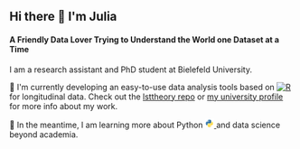 ## Hi there 👋 I'm Julia
#### A Friendly Data Lover Trying to Understand the World one Dataset at a Time
I am a research assistant and PhD student at Bielefeld University. 

🔭 I'm currently developing an easy-to-use data analysis tools based on <a href="[https://www.python.org](https://cran.r-project.org/)" target="_blank" rel="noreferrer"> <img src="https://cran.r-project.org/Rlogo.svg" alt="R" width="16" height="16"/> </a> for longitudinal data. Check out the [lsttheory repo](https://github.com/jnorget/lsttheory) or [my university profile](https://www.uni-bielefeld.de/fakultaeten/psychologie/abteilung/arbeitseinheiten/06/personen/wissenschaftl.personal/norget) for more info about my work. 

🌱 In the meantime, I am learning more about Python <a href="https://www.python.org" target="_blank" rel="noreferrer"> <img src="https://raw.githubusercontent.com/devicons/devicon/master/icons/python/python-original.svg" alt="python" width="16" height="16"/> </a> and data science beyond academia. 


<!--
**jnorget/jnorget** is a ✨ _special_ ✨ repository because its `README.md` (this file) appears on your GitHub profile.

Here are some ideas to get you started:

- 🔭 I’m currently working on ...
- 🌱 I’m currently learning ...
- 👯 I’m looking to collaborate on ...
- 🤔 I’m looking for help with ...
- 💬 Ask me about ...
- 📫 How to reach me: ...
- 😄 Pronouns: ...
- ⚡ Fun fact: ...
-->
